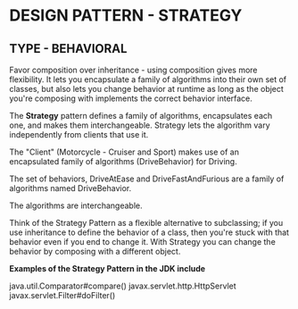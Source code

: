 DESIGN PATTERN - STRATEGY
==============

TYPE - BEHAVIORAL
--------------

Favor composition over inheritance - using composition gives more flexibility. It lets you encapsulate a family of algorithms into their own set of classes, but also lets you change behavior at runtime as long as the object you're composing with implements the correct behavior interface. 

The **Strategy** pattern defines a family of algorithms, encapsulates each one, and makes them interchangeable. Strategy lets the algorithm vary independently from clients that use it.

The "Client" (Motorcycle - Cruiser and Sport) makes use of an encapsulated family of algorithms (DriveBehavior) for Driving. 

The set of behaviors, DriveAtEase and DriveFastAndFurious are a family of algorithms named DriveBehavior.

The algorithms are interchangeable.

Think of the Strategy Pattern as a flexible alternative to subclassing; if you use inheritance to define the behavior of a class, then you're stuck with that behavior even if you end to change it. With Strategy you can change the behavior by composing with a different object.

**Examples of the Strategy Pattern in the JDK include**

java.util.Comparator#compare()
javax.servlet.http.HttpServlet
javax.servlet.Filter#doFilter()

